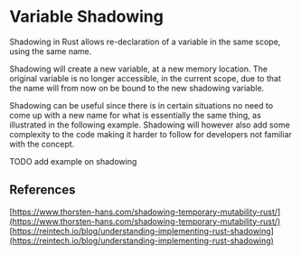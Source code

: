 # Variable Shadowing

Shadowing in Rust allows re-declaration of a variable in the same scope, using the same name.

Shadowing will create a new variable, at a new memory location. The original variable is no longer accessible, in the current scope, due to that the name will from now on be bound to the new shadowing variable.

Shadowing can be useful since there is in certain situations no need to come up with a new name for what is essentially the same thing, as illustrated in the following example. Shadowing will however also add some complexity to the code making it harder to follow for developers not familiar with the concept.

TODO add example on shadowing

## References

[https://www.thorsten-hans.com/shadowing-temporary-mutability-rust/](https://www.thorsten-hans.com/shadowing-temporary-mutability-rust/)  
[https://reintech.io/blog/understanding-implementing-rust-shadowing](https://reintech.io/blog/understanding-implementing-rust-shadowing)  
